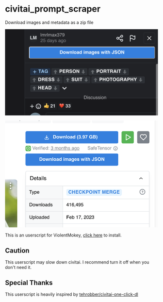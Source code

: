 # civitai_prompt_scraper

Download images and metadata as a zip file

![download model previews](./_screenshots/model.png)

![download gallery images](./_screenshots/gallery.png)

This is an userscript for ViolentMokey, [click here](https://github.com/craftgear/civitai_prompt_scraper/raw/main/dist/prompt_scraper.user.js) to install.

## Caution

This userscript may slow down civitai.
I recommend turn it off when you don't need it.

## Special Thanks

This userscript is heavily inspired by [tehrobber/civitai-one-click-dl](https://github.com/tehrobber/civitai-one-click-dl)
